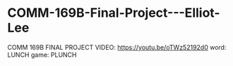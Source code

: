 # COMM-169B-Final-Project---Elliot-Lee

COMM 169B FINAL PROJECT VIDEO: https://youtu.be/oTWz52192d0
word: LUNCH
game: PLUNCH
